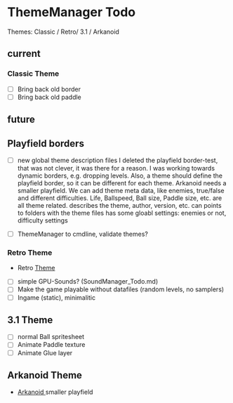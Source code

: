 # ThemeManager Todo

Themes: Classic / Retro/ 3.1 / Arkanoid

## current

### Classic Theme

- [ ] Bring back old border
- [ ] Bring back old paddle

## future

## Playfield borders

- [ ] new global theme description files
  I deleted the playfield border-test, that was not clever, it was there for a reason.
  I was working towards dynamic borders, e.g. dropping levels.
  Also, a theme should define the playfield border, so it can be different for each theme.
  Arkanoid needs a smaller playfield.
  We can add theme meta data, like enemies, true/false and different difficulties.
  Life, Ballspeed, Ball size, Paddle size, etc. are all theme related.
  describes the theme, author, version, etc.
  can points to folders with the theme files
  has some gloabl settings: enemies or not, difficulty settings

- [ ] ThemeManager to cmdline, validate themes?

### Retro Theme

- Retro [Theme](Themes/Retro.md)
- [ ] simple GPU-Sounds? (SoundManager_Todo.md)
- [ ] Make the game playable without datafiles (random levels, no samplers)
- [ ] Ingame (static), minimalitic

## 3.1 Theme

- [ ] normal Ball spritesheet
- [ ] Animate Paddle texture
- [ ] Animate Glue layer

## Arkanoid Theme

- [Arkanoid ](Themes/Araknoid.md) smaller playfield
